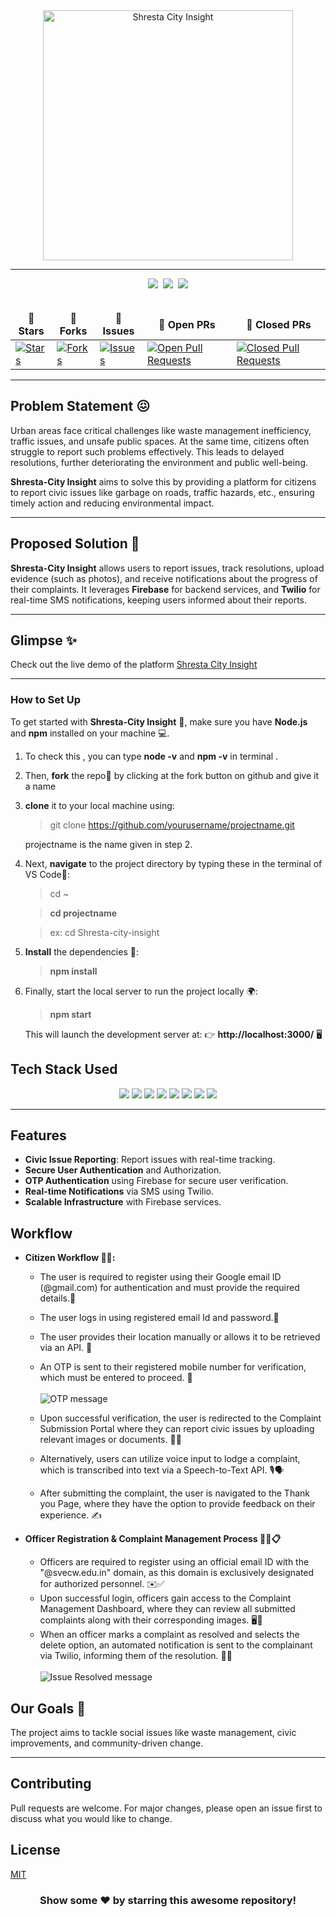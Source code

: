 <div align="center">
  <img width="400" alt="Shresta City Insight" align="center" src="image.png">
</div>

<hr>

<div align="center">
  <img src="https://forthebadge.com/images/badges/built-with-love.svg" />&nbsp;
  <img src="https://forthebadge.com/images/badges/uses-brains.svg" />&nbsp;
  <img src="https://forthebadge.com/images/badges/powered-by-responsibility.svg" />
</div>
<br>

<div align="center">
  <table align="center">
    <thead align="center">
      <tr border: 1px;>
        <td><strong>🌟 Stars</strong></td>
        <td><strong>🍴 Forks</strong></td>
        <td><strong>🐛 Issues</strong></td>
        <td><strong>🔔 Open PRs</strong></td>
        <td><strong>🔕 Closed PRs</strong></td>
      </tr>
    </thead>
    <tbody>
      <tr>
        <td><a href="https://github.com/sailaja-adapa/Shresta/stargazers" target="_blank"><img alt="Stars" src="https://img.shields.io/github/stars/sailaja-adapa/Shresta?style=for-the-badge&logo=github"/></a></td>
        <td><a href="https://github.com/sailaja-adapa/Shresta/forks" target="_blank"><img alt="Forks" src="https://img.shields.io/github/forks/sailaja-adapa/Shresta?style=for-the-badge&logo=git&logoColor=white"/></a></td>
        <td><a href="https://github.com/sailaja-adapa/Shresta/issues" target="_blank"><img alt="Issues" src="https://img.shields.io/github/issues/sailaja-adapa/Shresta?style=for-the-badge&logo=target&color=red"/></a></td>
        <td><a href="https://github.com/sailaja-adapa/Shresta/pulls?q=is%3Aopen+is%3Apr" target="_blank"><img alt="Open Pull Requests" src="https://img.shields.io/github/issues-pr/sailaja-adapa/Shresta?style=for-the-badge&logo=github&color=green"/></a></td>
        <td><a href="https://github.com/sailaja-adapa/Shresta/pulls?q=is%3Apr+is%3Aclosed" target="_blank"><img alt="Closed Pull Requests" src="https://img.shields.io/github/issues-pr-closed/sailaja-adapa/Shresta?style=for-the-badge&color=green&logo=github"/></a></td>
      </tr>
    </tbody>
  </table>
</div>

<hr>

## Problem Statement 😖

Urban areas face critical challenges like waste management inefficiency, traffic issues, and unsafe public spaces. At the same time, citizens often struggle to report such problems effectively. This leads to delayed resolutions, further deteriorating the environment and public well-being.

**Shresta-City Insight** aims to solve this by providing a platform for citizens to report civic issues like garbage on roads, traffic hazards, etc., ensuring timely action and reducing environmental impact.

---

## Proposed Solution 🤩

**Shresta-City Insight** allows users to report issues, track resolutions, upload evidence (such as photos), and receive notifications about the progress of their complaints. It leverages **Firebase** for backend services, and **Twilio** for real-time SMS notifications, keeping users informed about their reports.

---

## Glimpse ✨
Check out the live demo of the platform [Shresta City Insight](https://shresta.vercel.app/)

---

### How to Set Up

To get started with **Shresta-City Insight** 🚀, make sure you have **Node.js** and **npm** installed on your machine 💻.
1) To check this , you can type **node -v** and **npm -v** in terminal .

2) Then, **fork** the repo🍴 by clicking at the fork button on github and give it a name
3) **clone** it to your local machine using:


    > git clone https://github.com/yourusername/projectname.git


      projectname is the name given in step 2.
  

4) Next, **navigate** to the project directory by typing these in the terminal of VS Code📂:


    >cd ~ 


    >**cd projectname**


    >ex: cd Shresta-city-insight


5) **Install** the dependencies 🔧:


    >**npm install**  

6) Finally, start the local server to run the project locally 🌍:


    >**npm start**

    This will launch the development server at:
    👉 **http://localhost:3000/** 🖥️

## Tech Stack Used

<div align="center">
  <img src="https://img.shields.io/badge/HTML5-E34F26.svg?style=for-the-badge&logo=HTML5&logoColor=white">
  <img src="https://img.shields.io/badge/CSS3-1572B6.svg?style=for-the-badge&logo=CSS3&logoColor=white">
  <img src="https://img.shields.io/badge/JavaScript-F7DF1E.svg?style=for-the-badge&logo=JavaScript&logoColor=black">
  <img src="https://img.shields.io/badge/ReactJS-61DAFB.svg?style=for-the-badge&logo=React&logoColor=white">
  <img src="https://img.shields.io/badge/Firebase-FFCA28.svg?style=for-the-badge&logo=Firebase&logoColor=black">
  <img src="https://img.shields.io/badge/NodeJS-339933.svg?style=for-the-badge&logo=Node.js&logoColor=white">
  <img src="https://img.shields.io/badge/Express.js-000000.svg?style=for-the-badge&logo=Express&logoColor=white">
  <img src="https://img.shields.io/badge/Twilio-000000.svg?style=for-the-badge&logo=Twilio&logoColor=white">
</div>

---

## Features

- **Civic Issue Reporting**: Report issues with real-time tracking.
- **Secure User Authentication** and Authorization.
- **OTP Authentication** using Firebase for secure user verification.
- **Real-time Notifications** via SMS using Twilio.
- **Scalable Infrastructure** with Firebase services.

## Workflow

  + **Citizen Workflow 👩‍🦰:**
    - The user is required to register using their Google email ID (@gmail.com) for authentication and must provide the required details.📩
    - The user logs in using registered email Id and password.🔐
    - The user provides their location manually or allows it to be retrieved via an API. 📍
    - An OTP is sent to their registered mobile number for verification, which must be entered to proceed. 🔢
      <br>  
      ![OTP message](image-1.png)
      <br>  
    
    - Upon successful verification, the user is redirected to the Complaint Submission Portal where they can report civic issues by uploading relevant images or documents. 📸📁
    - Alternatively, users can utilize voice input to lodge a complaint, which is transcribed into text via a Speech-to-Text API. 🎙️🗣️
    - After submitting the complaint, the user is navigated to the Thank you Page, where they have the option to provide feedback on their experience. ✍️
    
  + **Officer Registration & Complaint Management Process 👮‍♂️📋**
    

    - Officers are required to register using an official email ID with the "@svecw.edu.in" domain, as this domain is exclusively designated for authorized personnel. ✉️✅
    - Upon successful login, officers gain access to the Complaint Management Dashboard, where they can review all submitted complaints along with their corresponding images. 🖥️📸
    - When an officer marks a complaint as resolved and selects the delete option, an automated notification is sent to the complainant via Twilio, informing them of the resolution. 📩🔔
      <br>  
      ![Issue Resolved message](image-2.png) 
      <br>  
    

## Our Goals 🎯

The project aims to tackle social issues like waste management, civic improvements, and community-driven change.

---

## Contributing

Pull requests are welcome. For major changes, please open an issue first to discuss what you would like to change.

## License

[MIT](https://choosealicense.com/licenses/mit/)

<h3 align="center"> Show some ❤️ by starring this awesome repository! </h3>
